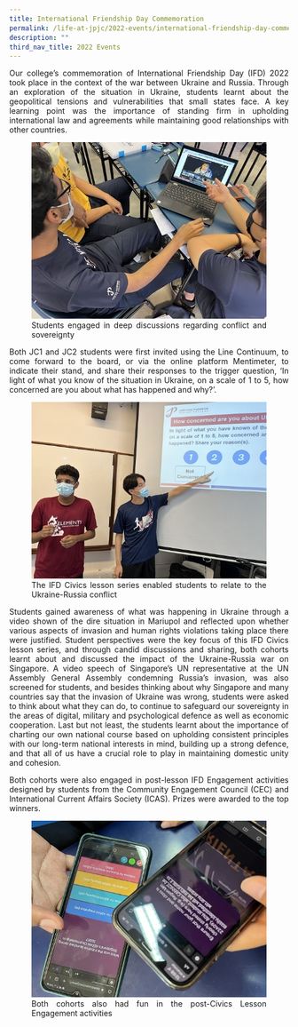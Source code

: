 ```yaml
---
title: International Friendship Day Commemoration
permalink: /life-at-jpjc/2022-events/international-friendship-day-commemoration/
description: ""
third_nav_title: 2022 Events
---
```

<div align=justify>
<p>
Our college’s commemoration of International Friendship Day (IFD) 2022 took place in the context of the war between Ukraine and Russia. Through an exploration of the situation in Ukraine, students learnt about the geopolitical tensions and vulnerabilities that small states face. A key learning point was the importance of standing firm in upholding international law and agreements while maintaining good relationships with other countries.</p>

<figure>
<img src="/images/intfsday%201.jpeg">
<figcaption>Students engaged in deep discussions regarding conflict and sovereignty</figcaption>
</figure>

<p>
Both JC1 and JC2 students were first invited using the Line Continuum, to come forward to the board, or via the online platform Mentimeter, to indicate their stand, and share their responses to the trigger question, ‘In light of what you know of the situation in Ukraine, on a scale of 1 to 5, how concerned are you about what has happened and why?’.</p>

<figure>
<img src="/images/intfsday%202.jpg">
<figcaption>The IFD Civics lesson series enabled students to relate to the Ukraine-Russia conflict</figcaption>
</figure>

<p>
Students gained awareness of what was happening in Ukraine through a video shown of the dire situation in Mariupol and reflected upon whether various aspects of invasion and human rights violations taking place there were justified. Student perspectives were the key focus of this IFD Civics lesson series, and through candid discussions and sharing, both cohorts learnt about and discussed the impact of the Ukraine-Russia war on Singapore. A video speech of Singapore’s UN representative at the UN Assembly General Assembly condemning Russia’s invasion, was also screened for students, and besides thinking about why Singapore and many countries say that the invasion of Ukraine was wrong, students were asked to think about what they can do, to continue to safeguard our sovereignty in the areas of digital, military and psychological defence as well as economic cooperation. Last but not least, the students learnt about the importance of charting our own national course based on upholding consistent principles with our long-term national interests in mind, building up a strong defence, and that all of us have a crucial role to play in maintaining domestic unity and cohesion.</p>

<p>
Both cohorts were also engaged in post-lesson IFD Engagement activities designed by students from the Community Engagement Council (CEC) and International Current Affairs Society (ICAS). Prizes were awarded to the top winners.</p>

<figure>
<img src="/images/intfsday%203.jpeg">
<figcaption>Both cohorts also had fun in the post-Civics Lesson Engagement activities</figcaption>
</figure>
	</div>